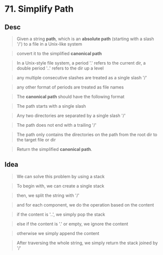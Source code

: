 # 71. Simplify Path

## Desc

> Given a string **path**, which is an **absolute path** (starting with a slash '/') to a file in a Unix-like system

> convert it to the simplified **canonical path**

> In a Unix-style file system, a period '.' refers to the current dir, a double period '..' refers to the dir up a level

> any multiple consecutive slashes are treated as a single slash '/'

> any other format of periods are treated as file names

> The **canonical path** should have the following format

> The path starts with a single slash

> Any two directories are separated by a single slash '/'

> The path does not end with a trailing '/'

> The path only contains the directories on the path from the root dir to the target file or dir

> Return the simplified **canonical path**.

## Idea

> We can solve this problem by using a stack

> To begin with, we can create a single stack

> then, we split the string with '/'

> and for each component, we do the operation based on the content

> if the content is '..', we simply pop the stack

> else if the content is '.' or empty, we ignore the content

> otherwise we simply append the content

> After traversing the whole string, we simply return the stack joined by '/'